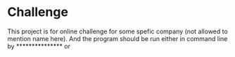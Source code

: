 # Challenge
This project is for online challenge for some spefic company (not allowed to mention name here). And the program should be run either in command line by *************** or 
